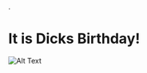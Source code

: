 
 .   
    
# **It is Dicks Birthday!**

![Alt Text](https://media3.giphy.com/media/yoJC2GnSClbPOkV0eA/giphy.gif?cid=ecf05e47f3e41b76026b85ae76dcf599bbba5ea76b619262&rid=giphy.gif)
